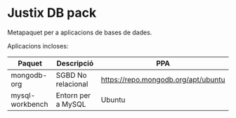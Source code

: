 # Justix DB pack

Metapaquet per a aplicacions de bases de dades.

Aplicacions incloses:

| Paquet | Descripció | PPA |
|-------|-----------|----|
| mongodb-org | SGBD No relacional | https://repo.mongodb.org/apt/ubuntu |
| mysql-workbench | Entorn per a MySQL | Ubuntu |